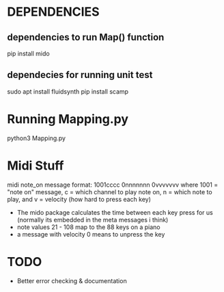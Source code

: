 
# DEPENDENCIES
## dependencies to run Map() function
pip install mido
## dependecies for running unit test
sudo apt install fluidsynth
pip install scamp

# Running Mapping.py
python3 Mapping.py

# Midi Stuff
midi note_on message format:
1001cccc 0nnnnnnn 0vvvvvvv
where 1001 = "note on" message, c = which channel to play note on, n = which note to play, and v = velocity (how hard to press each key)
- The mido package calculates the time between each key press for us (normally its embedded in the meta messages i think)
- note values 21 - 108 map to the 88 keys on a piano
- a message with velocity 0 means to unpress the key

# TODO
- Better error checking & documentation
